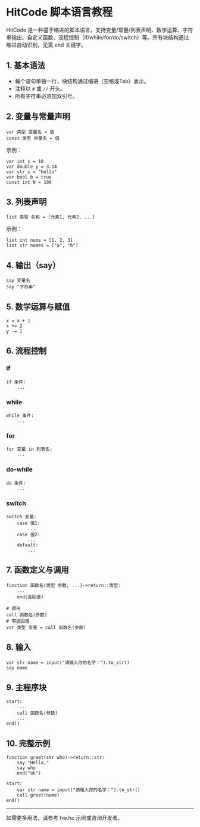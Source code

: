 # HitCode 脚本语言教程

HitCode 是一种基于缩进的脚本语言，支持变量/常量/列表声明、数学运算、字符串输出、自定义函数、流程控制（if/while/for/do/switch）等。所有块结构通过缩进自动识别，无需 end 关键字。

## 1. 基本语法
- 每个语句单独一行，块结构通过缩进（空格或Tab）表示。
- 注释以 `#` 或 `//` 开头。
- 所有字符串必须加双引号。

## 2. 变量与常量声明
```plaintext
var 类型 变量名 = 值
const 类型 常量名 = 值
```
示例：
```plaintext
var int x = 10
var double y = 3.14
var str s = "hello"
var bool b = true
const int N = 100
```

## 3. 列表声明
```plaintext
list 类型 名称 = [元素1, 元素2, ...]
```
示例：
```plaintext
list int nums = [1, 2, 3]
list str names = ["a", "b"]
```

## 4. 输出（say）
```plaintext
say 变量名
say "字符串"
```

## 5. 数学运算与赋值
```plaintext
x = x + 1
x += 2
y -= 1
```

## 6. 流程控制
### if
```plaintext
if 条件:
    ...
```
### while
```plaintext
while 条件:
    ...
```
### for
```plaintext
for 变量 in 列表名:
    ...
```
### do-while
```plaintext
do 条件:
    ...
```
### switch
```plaintext
switch 变量:
    case 值1:
        ...
    case 值2:
        ...
    default:
        ...
```

## 7. 函数定义与调用
```plaintext
function 函数名(类型 参数, ...)->return::类型:
    ...
    end(返回值)

# 调用
call 函数名(参数)
# 带返回值
var 类型 变量 = call 函数名(参数)
```

## 8. 输入
```plaintext
var str name = input("请输入你的名字：").to_str()
say name
```

## 9. 主程序块
```plaintext
start:
    ...
    call 函数名(参数)
    ...
end()
```

## 10. 完整示例
```plaintext
function greet(str who)->return::str:
    say "Hello,"
    say who
    end("ok")

start:
    var str name = input("请输入你的名字：").to_str()
    call greet(name)
end()
```

---
如需更多用法，请参考 hw.hc 示例或咨询开发者。
